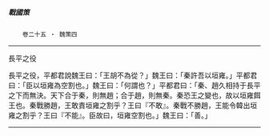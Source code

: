 

##### 戰國策
　　`卷二十五 ‧ 魏策四`

* * *

長平之役

長平之役，平都君說魏王曰：「王胡不為從？」魏王曰：「秦許吾以垣雍。」平都君曰：「臣以垣雍為空割也。」魏王曰：「何謂也？」平都君曰：「秦、趙久相持于長平之下而無決。天下合于秦，則無趙；合于趙，則無秦。秦恐王之變也，故以垣雍餌王也。秦戰勝趙，王敢責垣雍之割乎？王曰『不敢』。秦戰不勝趙，王能令韓出垣雍之割乎？王曰『不能』。臣故曰，垣雍空割也。」魏王曰：「善。」

* * *

